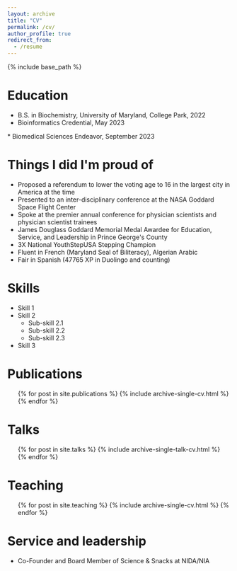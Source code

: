 ```yaml
---
layout: archive
title: "CV"
permalink: /cv/
author_profile: true
redirect_from:
  - /resume
---
```


{% include base_path %}

Education
======
* B.S. in Biochemistry, University of Maryland, College Park, 2022
* Bioinformatics Credential, May 2023 
<div data-iframe-width="150" data-iframe-height="270" data-share-badge-id="87a18ca2-eb68-47c4-8d54-0092e78fc564" data-share-badge-host="https://www.credly.com"></div><script type="text/javascript" async src="//cdn.credly.com/assets/utilities/embed.js"></script>
* Biomedical Sciences Endeavor, September 2023
<div data-iframe-width="150" data-iframe-height="270" data-share-badge-id="5f4b4395-7fdc-425d-a099-31e1d3579622" data-share-badge-host="https://www.credly.com"></div><script type="text/javascript" async src="//cdn.credly.com/assets/utilities/embed.js"></script>

Things I did I'm proud of
======
* Proposed a referendum to lower the voting age to 16 in the largest city in America at the time
* Presented to an inter-disciplinary conference at the NASA Goddard Space Flight Center
* Spoke at the premier annual conference for physician scientists and physician scientist trainees
* James Douglass Goddard Memorial Medal Awardee for Education, Service, and Leadership in Prince George's County
* 3X National YouthStepUSA Stepping Champion 
* Fluent in French (Maryland Seal of Biliteracy), Algerian Arabic
* Fair in Spanish (47765 XP in Duolingo and counting)
  
Skills
======
* Skill 1
* Skill 2
  * Sub-skill 2.1
  * Sub-skill 2.2
  * Sub-skill 2.3
* Skill 3

Publications
======
  <ul>{% for post in site.publications %}
    {% include archive-single-cv.html %}
  {% endfor %}</ul>
  
Talks
======
  <ul>{% for post in site.talks %}
    {% include archive-single-talk-cv.html %}
  {% endfor %}</ul>
  
Teaching
======
  <ul>{% for post in site.teaching %}
    {% include archive-single-cv.html %}
  {% endfor %}</ul>
  
Service and leadership
======
* Co-Founder and Board Member of Science & Snacks at NIDA/NIA
